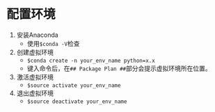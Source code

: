 # 配置环境
1. 安装Anaconda
   - 使用```$conda -V```检查
2. 创建虚拟环境
   - ```$conda create -n your_env_name python=x.x```
   - 键入命令后，在```## Package Plan ##```部分会提示虚拟环境所在位置。
3. 激活虚拟环境
   - ```$source activate your_env_name```
4. 退出虚拟环境
   - ```$source deactivate your_env_name```